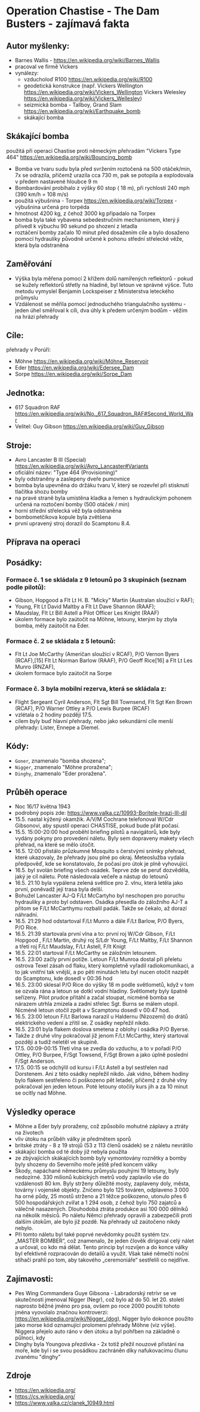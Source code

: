 # Operation Chastise - The Dam Busters - zajímavá fakta

## Autor myšlenky: 
* Barnes Wallis - https://en.wikipedia.org/wiki/Barnes_Wallis
* pracoval ve firmě Vickers
* vynálezy:
    * vzducholoď R100 https://en.wikipedia.org/wiki/R100
    * geodetická konstrukce (např. Vickers Wellington https://en.wikipedia.org/wiki/Vickers_Wellington Vickers Welesley https://en.wikipedia.org/wiki/Vickers_Wellesley)
    * seizmická bomba - Tallboy, Grand Slam https://en.wikipedia.org/wiki/Earthquake_bomb
    * skákající bomba 
     
## Skákající bomba
použitá při operaci Chastise proti německým přehradám "Vickers Type 464"  https://en.wikipedia.org/wiki/Bouncing_bomb
* Bomba ve tvaru sudu byla před svržením roztočená na 500 otáček/min, 7x se odrazila, přičemž urazila cca 730 m, pak se potopila a explodovala v předem nastavené hloubce 9 m
* Bombardování probíhalo z výšky 60 stop ( 18 m), při rychlosti 240 mph (390 km/h = 108 m/s)
* použitá výbušnina - Torpex https://en.wikipedia.org/wiki/Torpex - výbušnina určená pro torpéda
* hmotnost 4200 kg, z čehož 3000 kg připadalo na Torpex
* bomba byla také vybavena sebedestručním mechanismem, který ji přivedl k výbuchu 90 sekund po shození z letadla
* roztáčení bomby začalo 10 minut před dosažením cíle a bylo dosaženo pomocí hydrauliky původně určené k pohonu střední střelecké věže, která byla odstraněna

## Zaměřování
* Výška byla měřena pomocí 2 křížem dolů namířených reflektorů - pokud se kužely reflektorů střetly na hladině, byl letoun ve správné výšce. Tuto metodu vymyslel Benjamin Lockspeiser z Ministerstva leteckého průmyslu
* Vzdálenost se měřila pomocí jednoduchého triangulačního systému - jeden úhel směřoval k cíli, dva úhly k předem určeným bodům - věžím na hrázi přehrady

## Cíle:

přehrady v Porúří:

* Möhne https://en.wikipedia.org/wiki/Möhne_Reservoir
* Eder https://en.wikipedia.org/wiki/Edersee_Dam
* Sorpe https://en.wikipedia.org/wiki/Sorpe_Dam

## Jednotka: 
* 617 Squadron RAF https://en.wikipedia.org/wiki/No._617_Squadron_RAF#Second_World_War
* Velitel: Guy Gibson https://en.wikipedia.org/wiki/Guy_Gibson

## Stroje: 
* Avro Lancaster B III (Special) https://en.wikipedia.org/wiki/Avro_Lancaster#Variants
* oficiální název: "Type 464 (Provisioning)"
* byly odstraněny a zaslepeny dveře pumovnice
* bomba byla upevněna do držáku tvaru V, který se rozevřel při stisknutí tlačítka shozu bomby
* na pravé straně byla umístěna kladka a řemen s hydraulickým pohonem určená na roztočení bomby (500 otáček / min)
* horní střední střelecká věž byla odstraněna
* bombometčíkova kopule byla zvětšena
* první upravený stroj dorazil do Scamptonu 8.4.

## Příprava na operaci

## Posádky: 

### Formace č. 1 se skládala z 9 letounů po 3 skupinách (seznam podle pilotů):
* Gibson, Hopgood a Flt Lt H. B. "Micky" Martin (Australan sloužící v RAF);
* Young, Flt Lt David Maltby a Flt Lt Dave Shannon (RAAF);
* Maudslay, Flt Lt Bill Astell a Pilot Officer Les Knight (RAAF)
* úkolem formace bylo zaútočit na Möhne, letouny, kterým by zbyla bomba, měly zaútočit na Eder.

### Formace č. 2 se skládala z 5 letounů:
* Flt Lt Joe McCarthy (Američan sloužící v RCAF), P/O Vernon Byers (RCAF),[15] Flt Lt Norman Barlow (RAAF), P/O Geoff Rice[16] a Flt Lt Les Munro (RNZAF), 
* úkolem formace bylo zaútočit na Sorpe

### Formace č. 3 byla mobilní rezerva, která se skládala z:
* Flight Sergeant Cyril Anderson, Flt Sgt Bill Townsend, Flt Sgt Ken Brown (RCAF), P/O Warner Ottley a P/O Lewis Burpee (RCAF)
* vzlétala o 2 hodiny později 17.5.
* cílem byly buď hlavní přehrady, nebo jako sekundární cíle menší přehrady: Lister, Ennepe a Diemel.

## Kódy:
* `Goner`, znamenalo "bomba shozena"; 
* `Nigger`, znamenalo "Möhne proražena";
* `Dinghy`, znamenalo "Eder proražena". 

## Průběh operace

* Noc 16/17 května 1943
* podrobný popis zde: https://www.valka.cz/10993-Boritele-hrazi-III-dil
* 15.5. nastal kýžený okamžik. A/V/M Cochrane telefonoval W/Cdr Gibsonovi, aby spustil operaci CHASTISE, pokud bude přát počasí. 
* 15.5. 15:00-20:00 hod proběhl briefing pilotů a navigátorů, kde byly vydány pokyny pro provedení náletu. Byly sem dopraveny makety všech přehrad, na které se mělo útočit. 
* 16.5. 12:00 přistálo průzkumné Mosquito s čerstvými snímky přehrad, které ukazovaly, že přehrady jsou plné po okraj. Meteoslužba vydala předpověď, kde se konstatovalo, že počasí pro útok je plně vyhovující.
* 16.5. byl svolán briefing všech osádek. Teprve zde se peruť dozvěděla, jaký je cíl náletu. Poté následovala večeře a nástup do letounů
* 16.5. 21:10 byla vypálena zelená světlice pro 2. vlnu, která letěla jako první, poněvadž její trasa byla delší.
* Bohužel Lancaster AJ-Q F/Lt McCartyho byl neschopen pro poruchu hydrauliky a proto byl odstaven. Osádka přesedla do záložního AJ-T a přitom se F/Lt McCarthymu rozbalil padák. Takže se čekalo, až dorazí náhradní. 
* 16.5. 21:29 hod odstartoval F/Lt Munro a dále F/Lt Barlow, P/O Byers, P/O Rice. 
* 16.5. 21:39 startovala první vlna a to: první roj W/Cdr Gibson, F/Lt Hopgood , F/Lt Martin, druhý roj S/Ldr Young, F/Lt Maltby, F/Lt Shannon a třetí roj F/Lt Maudslay, F/Lt Astell, F/lt Knigt
* 16.5. 22:01 startoval F/Lt McCarthy se záložním letounem.
* 16.5. 23:00 začly první potíže. Letoun F/Lt Munroa dostal při přeletu ostrova Texel zásah od flaku, který kompletně vyřadil radiokomunikaci, a to jak vnitřní tak vnější, a po pěti minutách letu byl nucen otočit nazpět do Scamptonu, kde dosedl v 00:36 hod
* 16.5. 23:00 sklesal P/O Rice do výšky 18 m podle světlometů, když v tom se ozvala rána a letoun se dotkl vodní hladiny. Světlomety byly špatně seřízeny. Pilot prudce přitáhl a začal stoupat, nicméně bomba se nárazem utrhla zmizela a zadní střelec Sgt. Burns se málem utopil. Nicméně letoun otočil zpět a v Scamptonu dosedl v 00:47 hod.
* 16.5. 23:00 letoun F/Lt Barlowa narazil u Haldernu (Nizozemí) do drátů elektrického vedení a zřítil se. Z osádky nepřežil nikdo. 
* 16.5. 23:01 byla flakem doslova smetena z oblohy i osádka P/O Byerse. 
* Takže z druhé vlny pokračoval již jenom F/Lt McCarthy, který startoval později a tudíž neletěl ve skupině. 
* 17.5. 00:09-00:15 Třetí vlna se zvedla do vzduchu, a to v pořadí P/O Ottley, P/O Burpee, F/Sgt Towsend, F/Sgt Brown a jako úplně poslední F/Sgt Anderson.
* 17.5. 00:15 se odchýlil od kursu i F/Lt Astell a byl sestřelen nad Dorstenem. Ani z této osádky nepřežil nikdo. Jak vidno, během hodiny bylo flakem sestřeleno či poškozeno pět letadel, přičemž z druhé vlny pokračoval jen jeden letoun. Poté letouny otočily kurs jih a za 10 minut se ocitly nad Möhne.

## Výsledky operace

* Möhne a Eder byly proraženy, což způsobilo mohutné záplavy a ztráty na životech
* vliv útoku na průběh války je předmětem sporů
* britské ztráty - 8 z 19 strojů (53 z 113 členů osádek) se z náletu nevrátilo
* skákající bomba od té doby již nebyla použita
* ze zbývajících skákajících bomb byly vymontovány roznětky a bomby byly shozeny do Severního moře ještě před koncem války
* Škody, napáchané německému průmyslu pouhými 19 letouny, byly nedozírné. 330 milionů kubických metrů vody zaplavilo vše do vzdálenosti 80 km. Byly strženy důležité mosty, zaplaveny doly, města, továrny i vojenské objekty. Zničeno bylo 125 továren, odplaveno 3 000 ha orné půdy, 25 mostů strženo a 21 těžce poškozeno, utonulo přes 6 500 hospodářských zvířat a 1 294 osob, z čehož bylo 750 zajatců a válečně nasazených. Dlouhodobá ztráta produkce asi 100 000 dělníků na několik měsíců. Po náletu Němci přehrady opravili a zabezpečili proti dalším útokům, ale bylo již pozdě. Na přehrady už zaútočeno nikdy nebylo.
* Při tomto náletu byl také poprvé nevědomky použit systém tzv. „MASTER BOMBER“, což znamenalo, že jeden člověk dirigoval celý nálet a určoval, co kdo má dělat. Tento princip byl rozvíjen a do konce války byl efektivně rozpracován do detailů a využit. Však také němečtí noční stíhači prahli po tom, aby takového „ceremoniáře“ sestřelili co nejdříve.

## Zajímavosti: 
* Pes Wing Commandera Guye Gibsona - Labradorský retrívr se ve skutečnosti jmenoval Nigger (Negr), což bylo až do 50. let 20. století naprosto běžné jméno pro psa, ovšem po roce 2000 použití tohoto jména vyovolalo značnou kontroverzi: <https://en.wikipedia.org/wiki/Nigger_(dog>), Nigger bylo dokonce použito jako morse kód oznamující prolomení přehrady Möhne (viz výše). Niggera přejelo auto ráno v den útoku a byl pohřben na základně o půlnoci, kdy 
* Dinghy byla Youngova přezdívka - 2x totiž přežil nouzové přistání na moře, kde byl i se svou posádkou zachráněn díky nafukovacímu člunu zvanému "dinghy"

## Zdroje
* https://en.wikipedia.org/
* https://cs.wikipedia.org/
* https://www.valka.cz/clanek_10949.html
